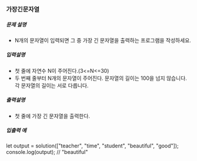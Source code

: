 ### 가장긴문자열

##### 문제 설명

- N개의 문자열이 입력되면 그 중 가장 긴 문자열을 출력하는 프로그램을 작성하세요.

##### 입력설명

- 첫 줄에 자연수 N이 주어진다.(3<=N<=30)
- 두 번째 줄부터 N개의 문자열이 주어진다. 문자열의 길이는 100을 넘지 않습니다. 각 문자열의 길이는 서로 다릅니다.

##### 출력설명

- 첫 줄에 가장 긴 문자열을 출력한다.

##### 입출력 예

let output = solution(["teacher", "time", "student", "beautiful", "good"]);
console.log(output); // "beautiful"
